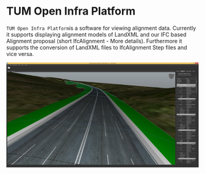 TUM Open Infra Platform
========================

`TUM Open Infra Platform`is a software for viewing alignment data. Currently it supports displaying alignment models of LandXML and our IFC based Alignment proposal (short IfcAlignment - More details). Furthermore it supports the conversion of LandXML files to IfcAlignment Step files and vice versa.

![Beta1_5_Windows8_1.png](screenshots/Beta1_5_Windows8_1.png)